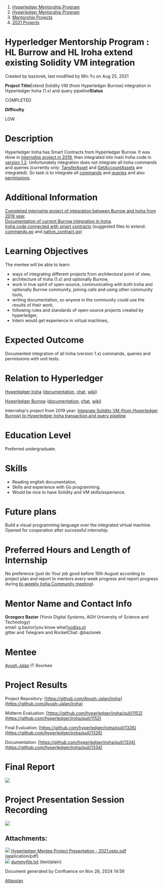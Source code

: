 1. [Hyperledger Mentorship Program](index.html)
2. [Hyperledger Mentorship Program](Hyperledger-Mentorship-Program_21954571.html)
3. [Mentorship Projects](Mentorship-Projects_21954604.html)
4. [2021 Projects](2021-Projects_21964295.html)

# Hyperledger Mentorship Program : HL Burrow and HL Iroha extend existing Solidity VM integration

Created by baziorek, last modified by Min Yu on Aug 25, 2021

**Project Title**Extend Solidity VM (from Hyperledger Burrow) integration in Hyperledger Iroha (1.x) and query pipeline**Status**

COMPLETED

**Difficulty**

LOW   

# Description

Hyperledger Iroha has Smart Contracts from Hyperledger Burrow. It was done in [internship project in 2019](https://lf-hyperledger.atlassian.net/wiki/display/INTERN/Integrate+Solidity+VM+%28from+Hyperledger+Burrow%29+to+Hyperledger+Iroha), then integrated into main Iroha code in [version 1.2](https://github.com/hyperledger/iroha/tree/1.2.0). Unfortunately integration does not integrate all Iroha commands and queries (currently only: [TansferAsset](https://iroha.readthedocs.io/en/master/develop/api/commands.html#transfer-asset) and [GetAccountAssets](https://iroha.readthedocs.io/en/master/develop/api/queries.html#get-account-assets) are integrated). So task is to integrate all [commands](https://iroha.readthedocs.io/en/master/develop/api/commands.html) and [queries](https://iroha.readthedocs.io/en/master/develop/api/queries.html) and also [permissions](https://iroha.readthedocs.io/en/master/develop/api/permissions.html).

# Additional Information

[Completed internship project of integration between Burrow and Iroha from 2019 year](https://lf-hyperledger.atlassian.net/wiki/display/INTERN/Integrate+Solidity+VM+%28from+Hyperledger+Burrow%29+to+Hyperledger+Iroha).  
[Documentation of current Burrow integration in Iroha](https://iroha.readthedocs.io/en/main/integrations/burrow.html).  
[Iroha code connected with smart contracts](https://github.com/hyperledger/iroha/tree/master/goSrc/src/vmCaller) (suggested files to extend: [commands.go](https://github.com/hyperledger/iroha/blob/master/goSrc/src/vmCaller/iroha/commands.go) and [native\_contract.go](https://github.com/hyperledger/iroha/blob/master/goSrc/src/vmCaller/evm/native_contract.go))

# Learning Objectives

The mentee will be able to learn:

- ways of integrating different projects from architectural point of view,
- architecture of Iroha (1.x) and optionally Burrow,
- work in true spirit of open-source, communicating with both Iroha and optionally Burrow community, joining calls and using other community tools,
- writing documentation, so anyone in the community could use the results of their work,
- following rules and standards of open-source projects created by hyperledger,
- Intern would get experience in virtual machines,

# Expected Outcome

Documented integration of all Iroha (version 1.x) commands, queries and permissions with unit tests.

# Relation to Hyperledger

[Hyperledger Iroha](https://www.hyperledger.org/use/iroha) ([documentation](https://iroha.readthedocs.io/en/master/), [chat,](https://chat.hyperledger.org/channel/iroha) [wiki](https://lf-hyperledger.atlassian.net/wiki/display/iroha/Hyperledger+Iroha))

[Hyperledger Burrow](https://www.hyperledger.org/use/hyperledger-burrow) ([documentation](https://hyperledger.github.io/burrow/), [chat](https://chat.hyperledger.org/channel/burrow), [wiki](https://lf-hyperledger.atlassian.net/wiki/display/burrow/))

Internship's project from 2019 year: [Integrate Solidity VM (from Hyperledger Burrow) to Hyperledger Iroha transaction and query pipeline](https://lf-hyperledger.atlassian.net/wiki/display/INTERN/Integrate+Solidity+VM+%28from+Hyperledger+Burrow%29+to+Hyperledger+Iroha)

# Education Level

Preferred undergraduate.

# Skills

- Reading english documentation,
- Skills and experience with Go programming.
- Would be nice to have Solidity and VM skills/experience.

# Future plans

Build a visual programming language over the integrated virtual machine. Opened for cooperation after successful internship.

# Preferred Hours and Length of Internship

No preference (just do Your job good before 15th August according to project plan and report to mentors every week progress and report progress during [bi-weekly Iroha Community meeting](https://lists.hyperledger.org/g/iroha/calendar)).

# Mentor Name and Contact Info

**Grzegorz Bazior** (Yonix Digital Systems, AGH University of Science and Technology)  
email: g.bazior\[you know what][yodiss.pl](http://yodiss.pl)  
gitter and Telegram and RocketChat: @baziorek

# Mentee

[Ayush Jalan](https://lf-hyperledger.atlassian.net/wiki/people/60b3c7e848549e0069ebb808?ref=confluence) IT Roorkee

# Project Results

Project Repository: [https://github.com/Ayush-Jalan/iroha](https://github.com/Ayush-Jalan/iroha)

Midterm Evaluation: [https://github.com/hyperledger/iroha/pull/1152](https://github.com/hyperledger/iroha/pull/1152)

Final Evaluation: [https://github.com/hyperledger/iroha/pull/1326](https://github.com/hyperledger/iroha/pull/1326)

Documentation: [https://github.com/hyperledger/iroha/pull/1334](https://github.com/hyperledger/iroha/pull/1334)

# Final Report

[![](attachments/thumbnails/21956755/21965567)](attachments/21956755/21965567.pdf)

# Project Presentation Session Recording

![](plugins/servlet/confluence/placeholder/unknown-attachment)

## Attachments:

![](images/icons/bullet_blue.gif) [Hyperledger Mentee Project Presentation - 2021.pptx.pdf](attachments/21956755/21965567.pdf) (application/pdf)  
![](images/icons/bullet_blue.gif) [dummyfile.txt](attachments/21956755/21965581.txt) (text/plain)

Document generated by Confluence on Nov 26, 2024 14:56

[Atlassian](http://www.atlassian.com/)
